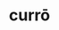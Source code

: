 ---
title: currō
meaning: to run
ch: two
pos: verb
inf: currere
secondppstem: curr
infend: ere
conjugation: third
derivative: occur, current, course
---